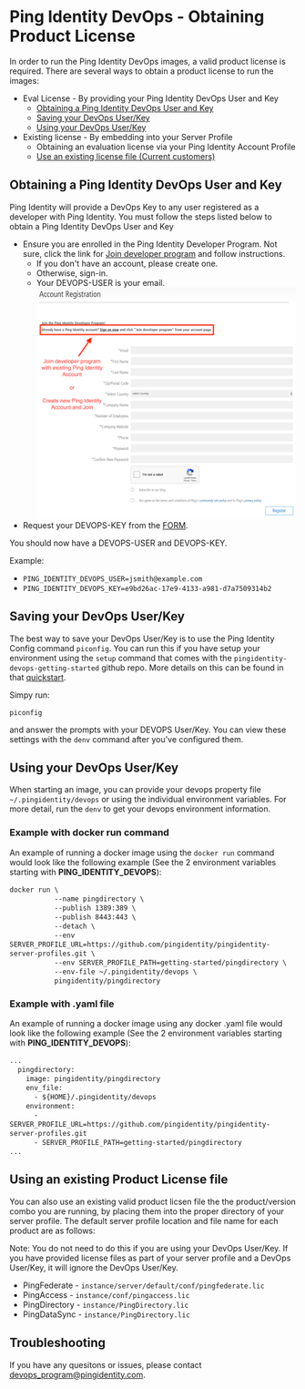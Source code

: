 # Ping Identity DevOps - Obtaining Product License

In order to run the Ping Identity DevOps images, a valid product license is
required.  There are several ways to obtain a product license
to run the images:

* Eval License - By providing your Ping Identity DevOps User and Key
  * [Obtaining a Ping Identity DevOps User and Key](#obtaining-a-ping-identity-devops-user-and-key)
  * [Saving your DevOps User/Key](#saving-your-devops-user/key)
  * [Using your DevOps User/Key](#using-your-devops-user/key)
* Existing license - By embedding into your Server Profile
  * Obtaining an evaluation license via your Ping Identity Account Profile
  * [Use an existing license file (Current customers)](#using-an-existing-product-license-file)


## Obtaining a Ping Identity DevOps User and Key
Ping Identity will provide a DevOps Key to any user registered as a 
developer with Ping Identity.
You must follow the steps listed below to obtain a Ping Identity DevOps User and Key

* Ensure you are enrolled in the Ping Identity Developer Program.  Not sure, click the link for [Join developer program](https://www.pingidentity.com/en/account/register.html?type=developer) and follow instructions.
  * If you don't have an account, please create one.
  * Otherwise, sign-in.
  * Your DEVOPS-USER is your email.
  ![images/PROD_LICENSE_1.png](images/PROD_LICENSE_1.png)
* Request your DEVOPS-KEY from the [FORM](https://docs.google.com/forms/d/e/1FAIpQLSdgEFvqQQNwlsxlT6SaraeDMBoKFjkJVCyMvGPVPKcrzT3yHA/viewform).

You should now have a DEVOPS-USER and DEVOPS-KEY.

Example:
* `PING_IDENTITY_DEVOPS_USER=jsmith@example.com`
* `PING_IDENTITY_DEVOPS_KEY=e9bd26ac-17e9-4133-a981-d7a7509314b2`

## Saving your DevOps User/Key
The best way to save your DevOps User/Key is to use the Ping Identity Config command ``piconfig``.  You can run this
if you have setup your environment using the ``setup`` command that comes with the ``pingidentity-devops-getting-started``
github repo.  More details on this can be found in that [quickstart](getting-started/QUICKSTART.md).

Simpy run:

```
piconfig
```

and answer the prompts with your DEVOPS User/Key.  You can view these settings with the ``denv`` command after you've configured them.

## Using your DevOps User/Key
When starting an image, you can provide your devops property file ``~/.pingidentity/devops`` or using
the individual environment variables.  For more detail, run the ``denv`` to get your devops environment
information.  

### Example with docker run command
An example of running a docker image using the
`docker run` command would look like the following
example (See the 2 environment variables starting with **PING_IDENTITY_DEVOPS**):

```
docker run \
           --name pingdirectory \
           --publish 1389:389 \
           --publish 8443:443 \
           --detach \
           --env SERVER_PROFILE_URL=https://github.com/pingidentity/pingidentity-server-profiles.git \
           --env SERVER_PROFILE_PATH=getting-started/pingdirectory \
           --env-file ~/.pingidentity/devops \
           pingidentity/pingdirectory
```

### Example with .yaml file
An example of running a docker image using any docker .yaml file
would look like the following example (See the 2 environment variables 
starting with **PING_IDENTITY_DEVOPS**):

```
...
  pingdirectory:
    image: pingidentity/pingdirectory
    env_file:
      - ${HOME}/.pingidentity/devops
    environment:
      - SERVER_PROFILE_URL=https://github.com/pingidentity/pingidentity-server-profiles.git
      - SERVER_PROFILE_PATH=getting-started/pingdirectory
...
``` 

## Using an existing Product License file
You can also use an existing valid product licsen file the the product/version combo
you are running, by placing them into the proper directory of your server profile.
The default server profile location and file name for each product are as follows:

Note: You do not need to do this if you are using your DevOps User/Key.  If you have
provided license files as part of your server profile and a DevOps User/Key, it will
ignore the DevOps User/Key.

* PingFederate - `instance/server/default/conf/pingfederate.lic`
* PingAccess - `instance/conf/pingaccess.lic`
* PingDirectory - `instance/PingDirectory.lic`
* PingDataSync - `instance/PingDirectory.lic`

## Troubleshooting
If you have any quesitons or issues, please contact [devops_program@pingidentity.com](mailto:devops_program@pingidentity.com).
